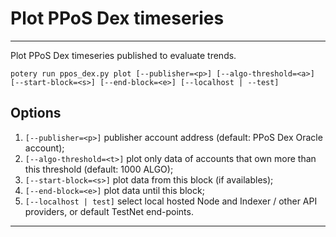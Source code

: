 # Plot PPoS Dex timeseries

---

Plot PPoS Dex timeseries published to evaluate trends.

```shell
potery run ppos_dex.py plot [--publisher=<p>] [--algo-threshold=<a>] [--start-block=<s>] [--end-block=<e>] [--localhost | --test]
```

## Options

1. `[--publisher=<p>]` publisher account address (default: PPoS Dex Oracle account);
1. `[--algo-threshold=<t>]` plot only data of accounts that own more than this
threshold (default: 1000 ALGO);
1. `[--start-block=<s>]` plot data from this block (if availables);
1. `[--end-block=<e>]` plot data until this block;
1. `[--localhost | test]` select local hosted Node and Indexer / other API providers,
or default TestNet end-points.

---
